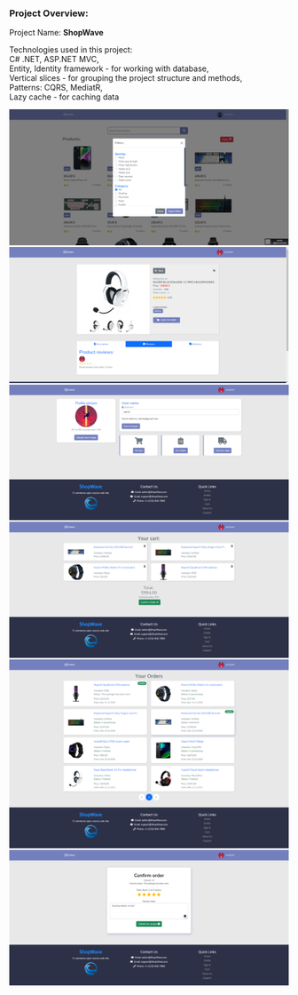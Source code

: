 ### Project Overview:
Project Name: **ShopWave**                    

Technologies used in this project:<br>
C# .NET, ASP.NET MVC,<br>
Entity, Identity framework - for working with database,<br>
Vertical slices - for grouping the project structure and methods,<br>
Patterns: CQRS, MediatR,<br>
Lazy cache - for caching data<br>

![Screenshot](Images/img2.png)
![Screenshot](Images/img3.png)
![Screenshot](Images/img4.png)
![Screenshot](Images/img5.png)
![Screenshot](Images/img6.png)
![Screenshot](Images/img7.png)
